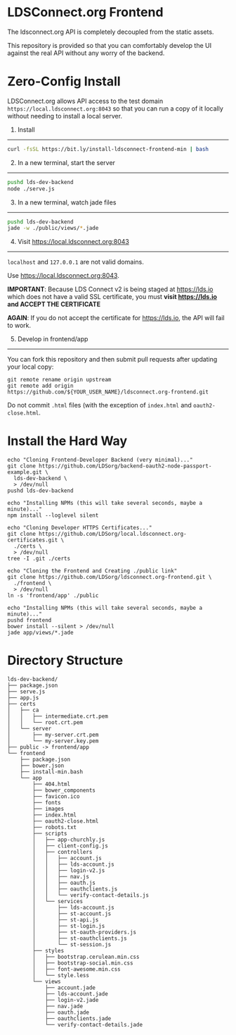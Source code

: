 LDSConnect.org Frontend
=========

The ldsconnect.org API is completely decoupled from the static assets.

This repository is provided so that you can comfortably develop the UI against the real API without any worry of the backend.

Zero-Config Install
===================

LDSConnect.org allows API access to the test domain `https://local.ldsconnect.org:8043`
so that you can run a copy of it locally without needing to install a local server.

1. Install
----------

```bash
curl -fsSL https://bit.ly/install-ldsconnect-frontend-min | bash
```

2. In a new terminal, start the server
-----------

```bash
pushd lds-dev-backend
node ./serve.js
```

3. In a new terminal, watch jade files
--------
```bash
pushd lds-dev-backend
jade -w ./public/views/*.jade
```

4. Visit https://local.ldsconnect.org:8043
--------

`localhost` and `127.0.0.1` are not valid domains.

Use <https://local.ldsconnect.org:8043>.

**IMPORTANT**: Because LDS Connect v2 is being staged at <https://lds.io> which
does not have a valid SSL certificate, you must **visit <https://lds.io> and ACCEPT
THE CERTIFICATE**

**AGAIN**: If you do not accept the certificate for <https://lds.io>, the API will
fail to work.

5. Develop in frontend/app
-------

You can fork this repository and then submit pull requests after updating your local copy:

```
git remote rename origin upstream
git remote add origin https://github.com/${YOUR_USER_NAME}/ldsconnect.org-frontend.git
```

Do not commit `.html` files (with the exception of `index.html` and `oauth2-close.html`.

Install the Hard Way
=============

```
echo "Cloning Frontend-Developer Backend (very minimal)..."
git clone https://github.com/LDSorg/backend-oauth2-node-passport-example.git \
  lds-dev-backend \
  > /dev/null
pushd lds-dev-backend
```

```
echo "Installing NPMs (this will take several seconds, maybe a minute)..."
npm install --loglevel silent
```

```
echo "Cloning Developer HTTPS Certificates..."
git clone https://github.com/LDSorg/local.ldsconnect.org-certificates.git \
  ./certs \
  > /dev/null
tree -I .git ./certs
```

```
echo "Cloning the Frontend and Creating ./public link"
git clone https://github.com/LDSorg/ldsconnect.org-frontend.git \
  ./frontend \
  > /dev/null
ln -s 'frontend/app' ./public
```

```
echo "Installing NPMs (this will take several seconds, maybe a minute)..."
pushd frontend
bower install --silent > /dev/null
jade app/views/*.jade
```

Directory Structure
===================

```
lds-dev-backend/
├── package.json
├── serve.js
├── app.js
├── certs
│   ├── ca
│   │   ├── intermediate.crt.pem
│   │   └── root.crt.pem
│   └── server
│       ├── my-server.crt.pem
│       └── my-server.key.pem
├── public -> frontend/app
└── frontend
    ├── package.json
    ├── bower.json
    ├── install-min.bash
    └── app
        ├── 404.html
        ├── bower_components
        ├── favicon.ico
        ├── fonts
        ├── images
        ├── index.html
        ├── oauth2-close.html
        ├── robots.txt
        ├── scripts
        │   ├── app-churchly.js
        │   ├── client-config.js
        │   ├── controllers
        │   │   ├── account.js
        │   │   ├── lds-account.js
        │   │   ├── login-v2.js
        │   │   ├── nav.js
        │   │   ├── oauth.js
        │   │   ├── oauthclients.js
        │   │   └── verify-contact-details.js
        │   └── services
        │       ├── lds-account.js
        │       ├── st-account.js
        │       ├── st-api.js
        │       ├── st-login.js
        │       ├── st-oauth-providers.js
        │       ├── st-oauthclients.js
        │       └── st-session.js
        ├── styles
        │   ├── bootstrap.cerulean.min.css
        │   ├── bootstrap-social.min.css
        │   ├── font-awesome.min.css
        │   └── style.less
        └── views
            ├── account.jade
            ├── lds-account.jade
            ├── login-v2.jade
            ├── nav.jade
            ├── oauth.jade
            ├── oauthclients.jade
            └── verify-contact-details.jade
```
